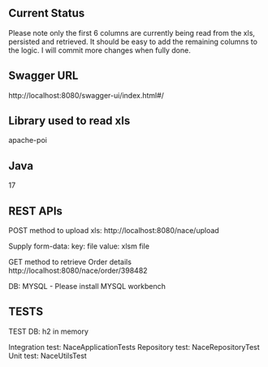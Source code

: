 Current Status
-----------------
Please note only the first 6 columns are currently being read from the xls, persisted and retrieved.
It should be easy to add the remaining columns to the logic. I will commit more changes when fully done.

Swagger URL
-------------
http://localhost:8080/swagger-ui/index.html#/

Library used to read xls
------------------------
apache-poi

Java
-----
17

REST APIs
--------------
POST method to upload xls:
http://localhost:8080/nace/upload

Supply form-data:
key: file
value: xlsm file

GET method to retrieve Order details
http://localhost:8080/nace/order/398482

DB: MYSQL - Please install MYSQL workbench

TESTS
-------
TEST DB: h2 in memory

Integration test: NaceApplicationTests
Repository test: NaceRepositoryTest
Unit test: NaceUtilsTest





